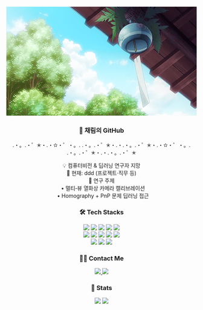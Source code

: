 <!-- ────────── 헤더(다크/라이트 자동 전환) ────────── -->
<p align="center">
  <picture>
    <source srcset="assets/header-dark.svg" media="(prefers-color-scheme: dark)">
    <source srcset="assets/bell.gif"        media="(prefers-color-scheme: light)">
    <img src="https://raw.githubusercontent.com/cozyrim/cozyrim/main/assets/bell.gif" width="600" alt="채림 인사 헤더">
  </picture>
</p>

<!-- ────────── 소개 ────────── -->
<h3 align="center">🌱 채림의 GitHub</h3>

<p align="center">.・。.・゜✭・.・✫・゜・。. .・。.・゜✭・.・.・。.・゜✭・.・✫・゜・。. .・。.・゜✭・.・.・。.・゜✭</p>

<div align="center">

💡 컴퓨터비전 &amp; 딥러닝 연구자 지망  
🔧 현재: ddd (프로젝트·직무 등)  
🔬 연구 주제  
&nbsp;&nbsp;• 멀티‑뷰 열화상 카메라 캘리브레이션  
&nbsp;&nbsp;• Homography + PnP 문제 딥러닝 접근  

</div>

<!-- ────────── 기술 스택 ────────── -->
<h3 align="center">🛠️ Tech Stacks</h3>


<div align="center">

<img src="https://img.shields.io/badge/C++-00599C?style=social&logo=C%2B%2B">
<img src="https://img.shields.io/badge/C-A8B9CC?style=social&logo=C">
<img src="https://img.shields.io/badge/CSS3-1572B6?style=social&logo=CSS3">
<img src="https://img.shields.io/badge/Git-F05032?style=social&logo=Git">
<img src="https://img.shields.io/badge/GitHub-181717?style=social&logo=GitHub"><br>

<img src="https://img.shields.io/badge/HTML5-E34F26?style=social&logo=HTML5">
<img src="https://img.shields.io/badge/Linux-FCC624?style=social&logo=Linux">
<img src="https://img.shields.io/badge/Matlab-0076a8?style=social&logo=MathWorks">
<img src="https://img.shields.io/badge/MySQL-4479A1?style=social&logo=MySQL">
<img src="https://img.shields.io/badge/Notion-000000?style=social&logo=Notion"><br>

<img src="https://img.shields.io/badge/PyTorch-EE4C2C?style=social&logo=PyTorch">
<img src="https://img.shields.io/badge/Python-3776AB?style=social&logo=Python">
<img src="https://img.shields.io/badge/React-61DAFB?style=social&logo=React">

</div>

<!-- ────────── 연락처 ────────── -->
<h3 align="center">🧑‍💻 Contact Me</h3>


<div align="center">

<a href="https://instagram.com/zzaerim">
  <img src="https://img.shields.io/badge/Instagram-E4405F?style=social&logo=Instagram">
</a>
<a href="mailto:cozyriming@gmail.com">
  <img src="https://img.shields.io/badge/Gmail-EA4335?style=social&logo=Gmail">
</a>

</div>

<!-- ────────── GitHub 통계 ────────── -->
<h3 align="center">🏅 Stats</h3>



<div align="center">

<img src="https://github-readme-stats.vercel.app/api?username=cozyrim&theme=transparent&hide_title=true">
<img src="https://github-readme-stats.vercel.app/api/top-langs/?username=cozyrim&layout=compact&theme=transparent">

</div>

